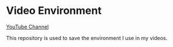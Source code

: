 # Video Environment

[YouTube Channel](https://www.youtube.com/@ansibleguy)

This repository is used to save the environment I use in my videos.
